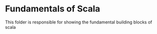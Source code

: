 
# Fundamentals of Scala
This folder is responsible for showing the fundamental building blocks of scala
